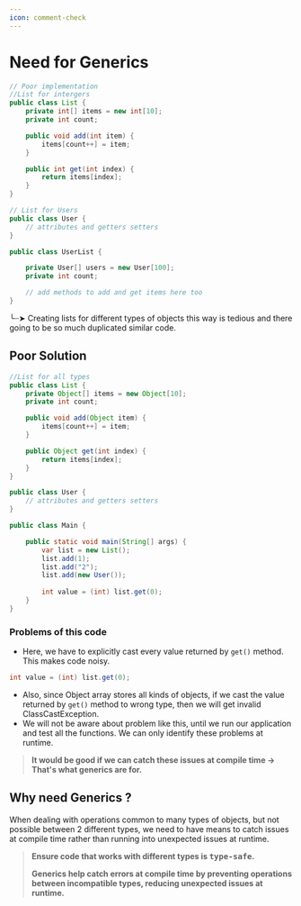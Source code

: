 ```yaml
---
icon: comment-check
---
```


# Need for Generics

```java
// Poor implementation
//List for intergers
public class List {
    private int[] items = new int[10];
    private int count;

    public void add(int item) {
        items[count++] = item;
    }

    public int get(int index) {
        return items[index];
    }
}

// List for Users
public class User {
    // attributes and getters setters
}

public class UserList {

    private User[] users = new User[100];
    private int count;

    // add methods to add and get items here too
}
```

╰┈➤ Creating lists for different types of objects this way is tedious and there going to be so much duplicated similar code.



## Poor Solution

```java
//List for all types
public class List {
    private Object[] items = new Object[10];
    private int count;

    public void add(Object item) {
        items[count++] = item;
    }

    public Object get(int index) {
        return items[index];
    }
}

public class User {
    // attributes and getters setters
}

public class Main {

    public static void main(String[] args) {
        var list = new List();
        list.add(1);
        list.add("2");
        list.add(new User()); 
        
        int value = (int) list.get(0);
    }
}
```

### Problems of this code

* Here, we have to explicitly cast every value returned by `get()` method. This makes code noisy.

```java
int value = (int) list.get(0);
```

* Also, since Object array stores all kinds of objects, if we cast the value returned by `get()` method to wrong type, then we will get invalid ClassCastException.
* We will not be aware about problem like this, until we run our application and test all the functions. We can only identify these problems at runtime.

> **It would be good if we can catch these issues at compile time -> That's what generics are for.**



## Why need Generics ?

When dealing with operations common to many types of objects, but not possible between 2 different types, we need to have means to catch issues at compile time rather than running into unexpected issues at runtime.

> **Ensure code that works with different types is&#x20;**<kbd>**type-safe**</kbd>**.**
>
> **Generics help catch errors at compile time by preventing operations between incompatible types, reducing unexpected issues at runtime.**



